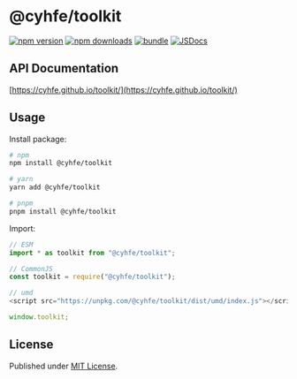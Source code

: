 # @cyhfe/toolkit

[![npm version][npm-version-src]][npm-version-href]
[![npm downloads][npm-downloads-src]][npm-downloads-href]
[![bundle][bundle-src]][bundle-href]
[![JSDocs][jsdocs-src]][jsdocs-href]

## API Documentation

[https://cyhfe.github.io/toolkit/](https://cyhfe.github.io/toolkit/)

## Usage

Install package:

```sh
# npm
npm install @cyhfe/toolkit

# yarn
yarn add @cyhfe/toolkit

# pnpm
pnpm install @cyhfe/toolkit
```

Import:

```js
// ESM
import * as toolkit from "@cyhfe/toolkit";

// CommonJS
const toolkit = require("@cyhfe/toolkit");

// umd
<script src="https://unpkg.com/@cyhfe/toolkit/dist/umd/index.js"></script>;

window.toolkit;
```

## License

Published under [MIT License](./LICENSE).

<!-- Badges -->

[npm-version-src]: https://img.shields.io/npm/v/@cyhfe/toolkit?style=flat&colorA=18181B&colorB=F0DB4F
[npm-version-href]: https://npmjs.com/package/@cyhfe/toolkit
[npm-downloads-src]: https://img.shields.io/npm/dm/@cyhfe/toolkit?style=flat&colorA=18181B&colorB=F0DB4F
[npm-downloads-href]: https://npmjs.com/package/@cyhfe/toolkit
[bundle-src]: https://img.shields.io/bundlephobia/minzip/@cyhfe/toolkit?style=flat&colorA=18181B&colorB=F0DB4F
[bundle-href]: https://bundlephobia.com/result?p=@cyhfe/toolkit
[jsdocs-src]: https://img.shields.io/badge/jsDocs.io-reference-blue
[jsdocs-href]: https://www.jsdocs.io/package/@cyhfe/toolkit
